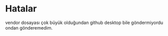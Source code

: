 # Hatalar
vendor dosayası çok büyük olduğundan github desktop bile göndermiyordu ondan gönderemedim.
